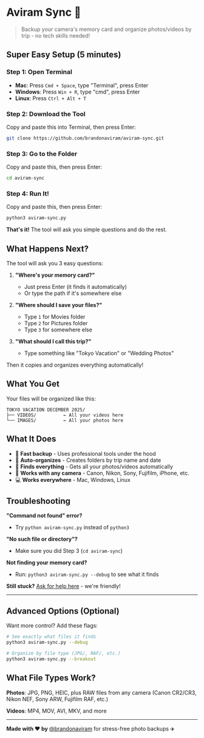 # Aviram Sync 📸

> Backup your camera's memory card and organize photos/videos by trip - no tech skills needed!

## Super Easy Setup (5 minutes)

### Step 1: Open Terminal
- **Mac**: Press `Cmd + Space`, type "Terminal", press Enter
- **Windows**: Press `Win + R`, type "cmd", press Enter  
- **Linux**: Press `Ctrl + Alt + T`

### Step 2: Download the Tool
Copy and paste this into Terminal, then press Enter:
```bash
git clone https://github.com/brandonaviram/aviram-sync.git
```

### Step 3: Go to the Folder
Copy and paste this, then press Enter:
```bash
cd aviram-sync
```

### Step 4: Run It!
Copy and paste this, then press Enter:
```bash
python3 aviram-sync.py
```

**That's it!** The tool will ask you simple questions and do the rest.

## What Happens Next?

The tool will ask you 3 easy questions:

1. **"Where's your memory card?"** 
   - Just press Enter (it finds it automatically)
   - Or type the path if it's somewhere else

2. **"Where should I save your files?"**
   - Type `1` for Movies folder
   - Type `2` for Pictures folder  
   - Type `3` for somewhere else

3. **"What should I call this trip?"**
   - Type something like "Tokyo Vacation" or "Wedding Photos"

Then it copies and organizes everything automatically!

## What You Get

Your files will be organized like this:
```
TOKYO VACATION DECEMBER 2025/
├── VIDEOS/          ← All your videos here
└── IMAGES/          ← All your photos here
```

## What It Does

- 🚀 **Fast backup** - Uses professional tools under the hood
- 📁 **Auto-organizes** - Creates folders by trip name and date  
- 🎯 **Finds everything** - Gets all your photos/videos automatically
- 🔧 **Works with any camera** - Canon, Nikon, Sony, Fujifilm, iPhone, etc.
- 💻 **Works everywhere** - Mac, Windows, Linux

## Troubleshooting

**"Command not found" error?**
- Try `python aviram-sync.py` instead of `python3`

**"No such file or directory"?** 
- Make sure you did Step 3 (`cd aviram-sync`)

**Not finding your memory card?**
- Run: `python3 aviram-sync.py --debug` to see what it finds

**Still stuck?** [Ask for help here](https://github.com/brandonaviram/aviram-sync/issues) - we're friendly!

---

## Advanced Options (Optional)

Want more control? Add these flags:

```bash
# See exactly what files it finds
python3 aviram-sync.py --debug

# Organize by file type (JPG/, RAF/, etc.)
python3 aviram-sync.py --breakout
```

## What File Types Work?

**Photos**: JPG, PNG, HEIC, plus RAW files from any camera (Canon CR2/CR3, Nikon NEF, Sony ARW, Fujifilm RAF, etc.)

**Videos**: MP4, MOV, AVI, MKV, and more

---

**Made with ❤️ by** [@brandonaviram](https://github.com/brandonaviram) for stress-free photo backups ✈️ 